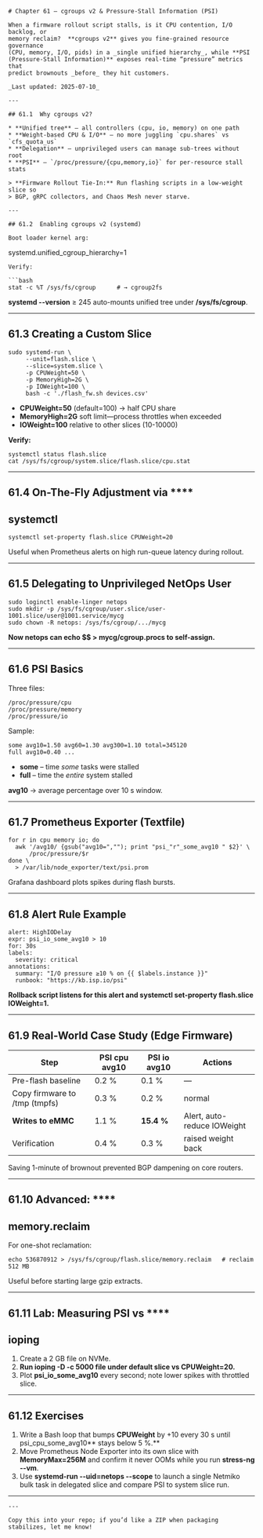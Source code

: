 
```
# Chapter 61 – cgroups v2 & Pressure-Stall Information (PSI)

When a firmware rollout script stalls, is it CPU contention, I/O backlog, or
memory reclaim?  **cgroups v2** gives you fine-grained resource governance
(CPU, memory, I/O, pids) in a _single unified hierarchy_, while **PSI
(Pressure-Stall Information)** exposes real-time “pressure” metrics that
predict brownouts _before_ they hit customers.

_Last updated: 2025-07-10_

---

## 61.1  Why cgroups v2?

* **Unified tree** – all controllers (cpu, io, memory) on one path  
* **Weight-based CPU & I/O** – no more juggling `cpu.shares` vs `cfs_quota_us`  
* **Delegation** – unprivileged users can manage sub-trees without root  
* **PSI** – `/proc/pressure/{cpu,memory,io}` for per-resource stall stats

> **Firmware Rollout Tie-In:** Run flashing scripts in a low-weight slice so
> BGP, gRPC collectors, and Chaos Mesh never starve.

---

## 61.2  Enabling cgroups v2 (systemd)

Boot loader kernel arg:
```

systemd.unified_cgroup_hierarchy=1

```
Verify:

```bash
stat -c %T /sys/fs/cgroup      # → cgroup2fs
```

**systemd --version** ≥ 245 auto-mounts unified tree under **/sys/fs/cgroup**.

---

## **61.3**  **Creating a Custom Slice**

```
sudo systemd-run \
     --unit=flash.slice \
     --slice=system.slice \
     -p CPUWeight=50 \
     -p MemoryHigh=2G \
     -p IOWeight=100 \
     bash -c './flash_fw.sh devices.csv'
```

* **CPUWeight=50** (default=100) → half CPU share
* **MemoryHigh=2G** soft limit—process throttles when exceeded
* **IOWeight=100** relative to other slices (10-10000)

**Verify:**

```
systemctl status flash.slice
cat /sys/fs/cgroup/system.slice/flash.slice/cpu.stat
```

---

## **61.4**  **On-The-Fly Adjustment via** ****

## **systemctl**

```
systemctl set-property flash.slice CPUWeight=20
```

Useful when Prometheus alerts on high run-queue latency during rollout.

---

## **61.5**  **Delegating to Unprivileged NetOps User**

```
sudo loginctl enable-linger netops
sudo mkdir -p /sys/fs/cgroup/user.slice/user-1001.slice/user@1001.service/mycg
sudo chown -R netops: /sys/fs/cgroup/.../mycg
```

**Now **netops** can **echo $$ > mycg/cgroup.procs** to self-assign.**

---

## **61.6**  **PSI Basics**

Three files:

```
/proc/pressure/cpu
/proc/pressure/memory
/proc/pressure/io
```

Sample:

```
some avg10=1.50 avg60=1.30 avg300=1.10 total=345120
full avg10=0.40 ...
```

* **some** – time *some* tasks were stalled
* **full** – time the *entire* system stalled

**avg10** → average percentage over 10 s window.

---

## **61.7**  **Prometheus Exporter (Textfile)**

```
for r in cpu memory io; do
  awk '/avg10/ {gsub("avg10=",""); print "psi_"r"_some_avg10 " $2}' \
      /proc/pressure/$r
done \
  > /var/lib/node_exporter/text/psi.prom
```

Grafana dashboard plots spikes during flash bursts.

---

## **61.8**  **Alert Rule Example**

```
alert: HighIODelay
expr: psi_io_some_avg10 > 10
for: 30s
labels:
  severity: critical
annotations:
  summary: "I/O pressure ≥10 % on {{ $labels.instance }}"
  runbook: "https://kb.isp.io/psi"
```

**Rollback script listens for this alert and **systemctl set-property flash.slice IOWeight=1**.**

---

## **61.9**  **Real-World Case Study (Edge Firmware)**

| **Step**                | **PSI cpu avg10** | **PSI io avg10** | **Actions**           |
| ----------------------------- | ----------------------- | ---------------------- | --------------------------- |
| Pre-flash baseline            | 0.2 %                   | 0.1 %                  | —                          |
| Copy firmware to /tmp (tmpfs) | 0.3 %                   | 0.2 %                  | normal                      |
| **Writes to eMMC**      | 1.1 %                   | **15.4 %**       | Alert, auto-reduce IOWeight |
| Verification                  | 0.4 %                   | 0.3 %                  | raised weight back          |

Saving 1-minute of brownout prevented BGP dampening on core routers.

---

## **61.10**  **Advanced:** ****

## **memory.reclaim**

For one-shot reclamation:

```
echo 536870912 > /sys/fs/cgroup/flash.slice/memory.reclaim   # reclaim 512 MB
```

Useful before starting large gzip extracts.

---

## **61.11**  **Lab: Measuring PSI vs** ****

## **ioping**

1. Create a 2 GB file on NVMe.
2. **Run **ioping -D -c 5000 file** under default slice vs **CPUWeight=20**.**
3. Plot **psi_io_some_avg10** every second; note lower spikes with throttled
   slice.

---

## **61.12**  **Exercises**

1. Write a Bash loop that bumps **CPUWeight** by +10 every 30 s until
   psi_cpu_some_avg10** stays below 5 %.**
2. Move Prometheus Node Exporter into its own slice with **MemoryMax=256M**
   and confirm it never OOMs while you run **stress-ng --vm**.
3. Use **systemd-run --uid=netops --scope** to launch a single Netmiko bulk
   task in delegated slice and compare PSI to system slice run.

---

```
---

Copy this into your repo; if you’d like a ZIP when packaging stabilizes, let me know!
```
